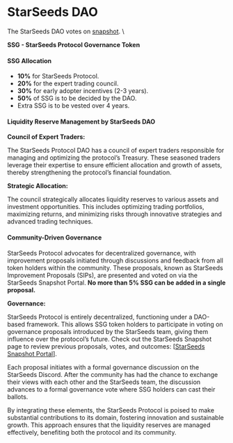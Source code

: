 # StarSeeds DAO

The StarSeeds DAO votes on [snapshot](https://sdao.pro/vote). \


**SSG - StarSeeds Protocol Governance Token**

#### SSG Allocation

* **10%** for StarSeeds Protocol.
* **20%** for the expert trading council.
* **30%** for early adopter incentives (2-3 years).
* **50%** of SSG is to be decided by the DAO.
* Extra SSG is to be vested over 4 years.

#### Liquidity Reserve Management by StarSeeds DAO

**Council of Expert Traders:**

The StarSeeds Protocol DAO has a council of expert traders responsible for managing and optimizing the protocol’s Treasury. These seasoned traders leverage their expertise to ensure efficient allocation and growth of assets, thereby strengthening the protocol’s financial foundation.

**Strategic Allocation:**

The council strategically allocates liquidity reserves to various assets and investment opportunities. This includes optimizing trading portfolios, maximizing returns, and minimizing risks through innovative strategies and advanced trading techniques.

#### Community-Driven Governance

StarSeeds Protocol advocates for decentralized governance, with improvement proposals initiated through discussions and feedback from all token holders within the community. These proposals, known as StarSeeds Improvement Proposals (SIPs), are presented and voted on via the StarSeeds Snapshot Portal. **No more than 5% SSG can be added in a single proposal.**

**Governance:**

StarSeeds Protocol is entirely decentralized, functioning under a DAO-based framework. This allows SSG token holders to participate in voting on governance proposals introduced by the StarSeeds team, giving them influence over the protocol’s future. Check out the StarSeeds Snapshot page to review previous proposals, votes, and outcomes: \[[StarSeeds Snapshot Portal](https://snapshot.org/#/starseeds-dao.eth)].

Each proposal initiates with a formal governance discussion on the StarSeeds Discord. After the community has had the chance to exchange their views with each other and the StarSeeds team, the discussion advances to a formal governance vote where SSG holders can cast their ballots.

By integrating these elements, the StarSeeds Protocol is poised to make substantial contributions to its domain, fostering innovation and sustainable growth. This approach ensures that the liquidity reserves are managed effectively, benefiting both the protocol and its community.
